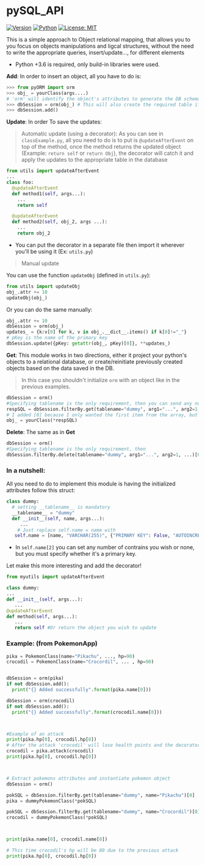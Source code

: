 # pySQL_API

[![Version](https://img.shields.io/badge/version-1.0.0-blue)]() [![Python](https://img.shields.io/badge/python-%2B3.6-green)]() [![License: MIT](https://img.shields.io/badge/License-MIT-yellow.svg)](https://opensource.org/licenses/MIT)


This is a simple approach to Object relational mapping, that allows you to you focus on objects manipulations and ligcal structures,
without the need to write the appropriate queries, insert/update..., for different elements

* Python +3.6 is required, only build-in libraries were used.

__Add__:
  In order to insert an object, all you have to do is:
```python
>>> from pyORM import orm
>>> obj_ = yourClass(args....)
# 'orm' will identify the object's attributes to generate the DB schema, and will also create the required table if it doesn't exist.
>>> dbSession = orm(obj_) # This will also create the required table if it doesn't exist
>>> dbSession.add()
```

__Update__:
  In order To save the updates:
  > Automatic update (using a decorator):
    As you can see in `classExample.py`, all you need to do is to put is `@updateAfterEvent` on top of the method,
    once the method returns the updated object (Example: `return self` or `return Obj`), the decorator will catch it
    and apply the updates to the appropriate table in the database
   
```python
from utils import updateAfterEvent
...
class foo:
  @updateAfterEvent
  def method1(self, args...):
    ...
    return self

  @updateAfterEvent
  def method2(self, obj_2, args ...):
    ...
    return obj_2
```
 * You can put the decorator in a separate file then import it wherever you'll be using it (Ex: `utils.py`)
 
  > Manual update
  
  You can use the function `updateObj` (defined in `utils.py`):
```python
from utils import updateObj
obj_.attr += 10
updateObj(obj_)
````
  Or you can do the same manually:
  
```python
obj_.attr += 10
dbSession = orm(obj_)
updates_ = {k:v[0] for k, v in obj_.__dict__.items() if k[0]!="_"}
# pKey is the name of the primary key
dbSession.update({pKey: getattr(obj_, pKey)[0]}, **updates_)
```


__Get__:
  This module works in two directions, either it project your python's objects to a relational database,
  or create/reinitiate previously created objects based on the data saved in the DB.
  
> In this case you shouldn't initialize `orm` with an object like in the previous examples.
```python
dbSession = orm()
#Specifying tablename is the only requirement, then you can send any number of arguments (the logical operator between them is 'AND')
respSQL = dbSession.filterBy.get(tablename="dummy", arg1="...", arg2=1, ...)[0]
# I added [0] because I only wanted the first item from the array, but you can iterate you initiate multiple objects
obj_ = yourClass(*respSQL)
```

__Delete__:
  The same as in __Get__
  
```python
dbSession = orm()
#Specifying tablename is the only requirement, then 
dbSession.filterBy.delete(tablename="dummy", arg1="...", arg2=1, ...)[0]

```

 ### In a nutshell:
 
 All you need to do to implement this module is having the initialized attributes follow this struct:
 
 ```python
 class dummy:
   # setting __tablename__ is mandatory
   __tablename__ = "dummy"
   def __init__(self, name, args...):
      ...
     # Just replace self.name = name with
    self.name = [name, "VARCHAR(255)", {"PRIMARY KEY": False, "AUTOINCREMENT": False, "FOREIGN KEY {} REFERENCES ...": False}]
```
  * In `self.name[2]` you can set any number of contrains you wish or none, but you must specify whether it's a primary key.
  
  Let make this more interesting and add the decorator!
  
   ```python
 from myutils import updateAfterEvent
  
 class dummy:
   ...
   def __init__(self, args...):
      ...
   @updateAfterEvent
   def method(self, args...):
      ...
      return self #Or return the object you wish to update
  ```
  
  ### Example: (from PokemonApp)
  

```python
pika = PokemonClass(name="Pikachu", ..., hp=90)
crocodil = PokemonClass(name="Crocordil", ... , hp=90)


dbSession = orm(pika)
if not dbSession.add():
  print("{} Added successfully".format(pika.name[0]))

dbSession = orm(crocodil)
if not dbSession.add():
  print("{} Added successfully".format(crocodil.name[0]))



#Example of an attack
print(pika.hp[0], crocodil.hp[0])
# After the attack 'crocodil' will lose health points and the decorator will save the updated value in the database
crocodil = pika.attack(crocodil)
print(pika.hp[0], crocodil.hp[0])



# Extract pokemons attributes and instantiate pokemon object
dbSession = orm()

pokSQL = dbSession.filterBy.get(tablename="dummy", name="Pikachu")[0]
pika = dummyPokemonClass(*pokSQL)

pokSQL = dbSession.filterBy.get(tablename="dummy", name="Crocordil")[0]
crocodil = dummyPokemonClass(*pokSQL)



print(pika.name[0], crocodil.name[0])

# This time crocodil's hp will be 80 due to the previous attack
print(pika.hp[0], crocodil.hp[0])
```
  

